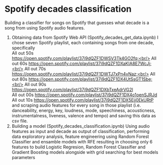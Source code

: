 # Spotify decades classification 
Building a classifier for songs on Spotify that guesses what decade is a song from using Spotify audio features.
1. Obtaining data from Spotify Web API (Spotify_decades_get_data.ipynb)
  I chose seven Spotify playlist, each containing songs from one decade, specifically <br/>
  All out 50s https://open.spotify.com/playlist/37i9dQZF1DWSV3Tk4GO2fq;<br/>
  All out 60s https://open.spotify.com/playlist/37i9dQZF1DXaKIA8E7WcJj;<br/>
  All out 70s https://open.spotify.com/playlist/37i9dQZF1DWTJ7xPn4vNaz;<br/>
  All out 80s https://open.spotify.com/playlist/37i9dQZF1DX4UtSsGT1Sbe;<br/>
  All out 90s https://open.spotify.com/playlist/37i9dQZF1DXbTxeAdrVG2l<br/>
  All out 00s https://open.spotify.com/playlist/37i9dQZF1DX4o1oenSJRJd<br/>
  All out 10s https://open.spotify.com/playlist/37i9dQZF1DX5Ejj0EkURtP<br/>
  and scraping audio features for every song in those playlist (i.e. danceability, energy, key, loudness, mode, speechiness, acousticness, instrumentalness, liveness, valence and   tempo) and saving this data as csv file.
2. Building a model (Spotify_decades_classification.ipynb)
   Using audio features as input and decade as output of classification, performing data exploratory analysis, feature engineering using Random Forest Classifier and ensamble        models with RFE resulting in choosing only 6 features to build Logistic Regresion, Random Forest Classifier and Gradient Boosting models alongside with grid searching for best    models parameters
